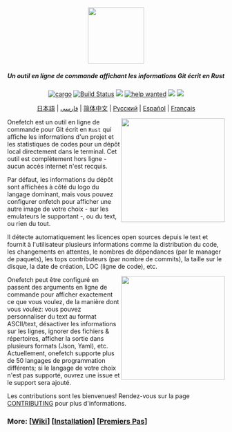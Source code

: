 <h3 align="center"><img src="../assets/onefetch.svg" height="130px"></h3>

<h5 align="center">Un outil en ligne de commande affichant les informations Git écrit en Rust</h5>

<p align="center">
	<a href="https://crates.io/crates/onefetch"><img src="https://img.shields.io/crates/v/onefetch.svg" alt="cargo"></a>
	<a href="https://github.com/o2sh/onefetch/actions"><img src="https://github.com/o2sh/onefetch/workflows/CI/badge.svg" alt="Build Status"></a>
  <a href="https://github.com/o2sh/onefetch/wiki/language-Support"><img src="../assets/language-badge.svg"></a>
	<a href="https://github.com/o2sh/onefetch/issues?q=is%3Aissue+is%3Aopen+label%3A%22help+wanted%22"><img src="https://img.shields.io/github/issues/o2sh/onefetch/help%20wanted?color=green" alt="help wanted"></a>
	<a href="../LICENSE.md"><img src="https://img.shields.io/badge/license-MIT-blue.svg"></a>
	<img src="../assets/msrv-badge.svg">
</p>

<p align="center">
  <a href="docs/README.ja.md">日本語</a> | <a href="docs/README.fa.md">فارسی</a> |
  <a href="docs/README.cn.md">简体中文</a> | <a href="docs/README.ru.md">Русский</a> |
  <a href="docs/README.es.md">Español</a> | <a href="docs/README.fr.md">Français</a>
</p>

<img src="../assets/screenshot-1.png" align="right" height="240px">

Onefetch est un outil en ligne de commande pour Git écrit en `Rust` qui affiche les informations d'un projet et les statistiques de codes pour un dépôt local directement dans le terminal. Cet outil est complètement hors ligne - aucun accès internet n'est recquis.

Par défaut, les informations du dépôt sont affichées à côté du logo du langage dominant, mais vous pouvez configurer onfetch pour afficher une autre image de votre choix - sur les emulateurs le supportant -, ou du text, ou rien du tout.

Il détecte automatiquement les licences open sources depuis le text et fournit à l'utilisateur plusieurs informations comme la distribution du code, les changements en attentes, le nombres de dépendances (par le manager de paquets), les tops contributeurs (par nombre de commits), la taille sur le disque, la date de création, LOC (ligne de code), etc.

<img src="../assets/screenshot-2.png" align="right" height="240px">

Onefetch peut être configuré en passent des arguments en ligne de commande pour afficher exactement ce que vous voulez, de la manière dont vous voulez: vous pouvez personnaliser du text au format ASCII/text, désactiver les informations sur les lignes, ignorer des fichiers & répertoires, afficher la sortie dans plusieurs formats (Json, Yaml), etc.
Actuellement, onefetch supporte plus de 50 langages de programmation différents; si le langage de votre choix n'est pas supporté, ouvrez une issue et le support sera ajouté.

Les contributions sont les bienvenues! Rendez-vous sur la page [CONTRIBUTING](../CONTRIBUTING.md) pour plus d'informations.

### More: \[[Wiki](https://github.com/o2sh/onefetch/wiki)\] \[[Installation](https://github.com/o2sh/onefetch/wiki/Installation)\] \[[Premiers Pas](https://github.com/o2sh/onefetch/wiki/getting-started)\]
